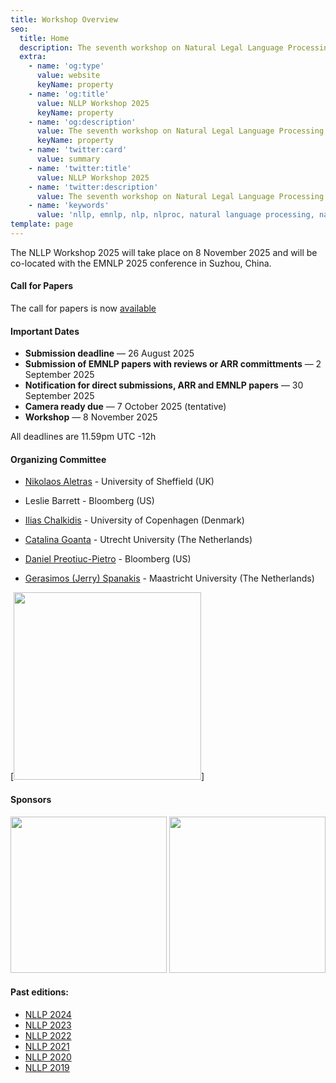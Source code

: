```yaml
---
title: Workshop Overview
seo:
  title: Home
  description: The seventh workshop on Natural Legal Language Processing (NLLP 2025) explores methods and applications of Natural Language Processing for the Legal Domain by focusing on legal text and text with legal significance. Co-located with EMNLP 2025.
  extra:
    - name: 'og:type'
      value: website
      keyName: property
    - name: 'og:title'
      value: NLLP Workshop 2025
      keyName: property
    - name: 'og:description'
      value: The seventh workshop on Natural Legal Language Processing (NLLP 2025) explores methods and applications of Natural Language Processing for the Legal Domain by focusing on legal text and text with legal significance. Co-located with EMNLP 2025.
      keyName: property
    - name: 'twitter:card'
      value: summary
    - name: 'twitter:title'
      value: NLLP Workshop 2025
    - name: 'twitter:description'
      value: The seventh workshop on Natural Legal Language Processing (NLLP 2025) explores methods and applications of Natural Language Processing for the Legal Domain by focusing on legal text and text with legal significance. Co-located with EMNLP 2025.
    - name: 'keywords'
      value: 'nllp, emnlp, nlp, nlproc, natural language processing, natural legal language processing, legal text, legal domain language'
template: page
---
```


The NLLP Workshop 2025 will take place on 8 November 2025 and will be co-located with the EMNLP 2025 conference in Suzhou, China.

<div class="grid-2-1">
  <div class="grid-2-1-left">

#### Call for Papers

The call for papers is now [available](https://nllpw.org/workshop/call)

#### Important Dates

- **Submission deadline** ― 26 August 2025
- **Submission of EMNLP papers with reviews or ARR committments** ― 2 September 2025
- **Notification for direct submissions, ARR and EMNLP papers** ― 30 September 2025
- **Camera ready due** ― 7 October 2025 (tentative) 
- **Workshop** ― 8 November 2025

All deadlines are 11.59pm UTC -12h

#### Organizing Committee 

- [Nikolaos Aletras](http://nikosaletras.com) - University of Sheffield (UK)
- Leslie Barrett - Bloomberg (US)
- [Ilias Chalkidis](https://iliaschalkidis.github.io/) - University of Copenhagen (Denmark)
- [Catalina Goanta](https://www.uu.nl/staff/ECGoanta) - Utrecht University (The Netherlands)
- [Daniel Preotiuc-Pietro](http://www.preotiuc.ro) - Bloomberg (US)
- [Gerasimos (Jerry) Spanakis](https://dke.maastrichtuniversity.nl/jerry.spanakis/) - Maastricht University (The Netherlands)

  </div>

  <div class="grid-2-1-right">

  [<img src="/images/nllp2025.jpg" width="300"/>]

    #### Sponsors

[<img src="/images/bloomberg.png" width="250"/>](https://www.bloomberg.com/company/values/tech-at-bloomberg/artificial-intelligence-ai/)
[<img src="/images/ercwhite.png" width="250"/>](https://humanads.eu)

  </div>
</div>



#### Past editions:
- [NLLP 2024](https://nllpw.org/workshop/nllp-2024)
- [NLLP 2023](https://nllpw.org/workshop/nllp-2023)
- [NLLP 2022](https://nllpw.org/workshop/nllp-2022)
- [NLLP 2021](https://nllpw.org/workshop/nllp-2021)
- [NLLP 2020](https://sites.google.com/view/nllp/home)
- [NLLP 2019](https://sites.google.com/view/nllp/nllp-2019)
